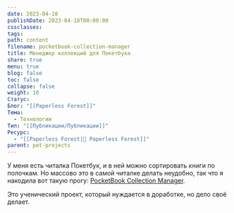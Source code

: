 ```yaml
---
date: 2023-04-18
publishDate: 2023-04-18T00:00:00
cssclasses: 
tags: 
path: content
filename: pocketbook-collection-manager
title: Менеджер коллекций для Покетбука
share: true
menu: true
blog: false
toc: false
collapse: false
weight: 10
Статус: 
Блог: "[[Paperless Forest]]"
Тема:
  - Технологии
Тип: "[[Публикации/Публикации]]"
Ресурс:
  - "[[Paperless Forest|🌱 Paperless Forest]]"
parent: pet-projects
---
```



У меня есть читалка Покетбук, и в ней можно сортировать книги по полочкам. Но массово это в самой читалке делать неудобно, так что я накодила вот такую прогу: [PocketBook Collection Manager](https://github.com/anareaty/PocketBook_Collection_Manager).

Это ученический проект, который нуждается в доработке, но дело своё делает.